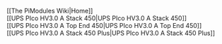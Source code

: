 [[The PiModules Wiki|Home]]  
[[UPS PIco HV3.0 A Stack 450|UPS PIco HV3.0 A Stack 450]]  
[[UPS PIco HV3.0 A Top End 450|UPS PIco HV3.0 A Top End 450]]  
[[UPS PIco HV3.0 A Stack 450 Plus|UPS PIco HV3.0 A Stack 450 Plus]]  